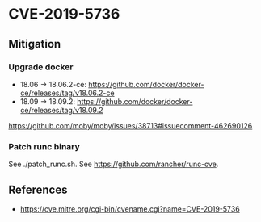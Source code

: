 # CVE-2019-5736

## Mitigation

### Upgrade docker 

- 18.06 -> 18.06.2-ce: https://github.com/docker/docker-ce/releases/tag/v18.06.2-ce
- 18.09 -> 18.09.2: https://github.com/docker/docker-ce/releases/tag/v18.09.2

https://github.com/moby/moby/issues/38713#issuecomment-462690126

### Patch runc binary

See ./patch_runc.sh.
See https://github.com/rancher/runc-cve.

## References

- https://cve.mitre.org/cgi-bin/cvename.cgi?name=CVE-2019-5736
